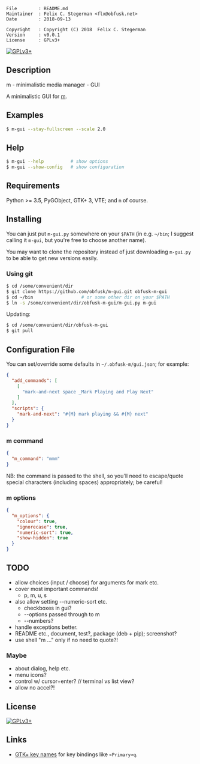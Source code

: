 <!-- {{{1 -->

    File        : README.md
    Maintainer  : Felix C. Stegerman <flx@obfusk.net>
    Date        : 2018-09-13

    Copyright   : Copyright (C) 2018  Felix C. Stegerman
    Version     : v0.0.1
    License     : GPLv3+

<!-- }}}1 -->

<!--

[![PyPI Version](https://img.shields.io/pypi/v/TODO.svg)](https://pypi.python.org/pypi/TODO)
[![Build Status](https://travis-ci.org/obfusk/m-gui.svg?branch=master)](https://travis-ci.org/obfusk/m-gui)

-->

[![GPLv3+](https://img.shields.io/badge/license-GPLv3+-blue.svg)](https://www.gnu.org/licenses/gpl-3.0.html)

## Description

m - minimalistic media manager - GUI

A minimalistic GUI for [m](https://github.com/obfusk/m).

## Examples

```bash
$ m-gui --stay-fullscreen --scale 2.0
```

## Help

```bash
$ m-gui --help          # show options
$ m-gui --show-config   # show configuration
```

## Requirements

Python >= 3.5, PyGObject, GTK+ 3, VTE; and `m` of course.

## Installing

You can just put `m-gui.py` somewhere on your `$PATH` (in e.g.
`~/bin`; I suggest calling it `m-gui`, but you're free to choose
another name).

You may want to clone the repository instead of just downloading
`m-gui.py` to be able to get new versions easily.

### Using git

```bash
$ cd /some/convenient/dir
$ git clone https://github.com/obfusk/m-gui.git obfusk-m-gui
$ cd ~/bin                  # or some other dir on your $PATH
$ ln -s /some/convenient/dir/obfusk-m-gui/m-gui.py m-gui
```

Updating:

```bash
$ cd /some/convenient/dir/obfusk-m-gui
$ git pull
```

## Configuration File

You can set/override some defaults in `~/.obfusk-m/gui.json`; for
example:

```json
{
  "add_commands": [
    [
      "mark-and-next space _Mark Playing and Play Next"
    ]
  ],
  "scripts": {
    "mark-and-next": "#{M} mark playing && #{M} next"
  }
}
```

### m command

```json
{
  "m_command": "mmm"
}
```

NB: the command is passed to the shell, so you'll need to escape/quote
special characters (including spaces) appropriately; be careful!

### m options

```json
{
  "m_options": {
    "colour": true,
    "ignorecase": true,
    "numeric-sort": true,
    "show-hidden": true
  }
}
```

## TODO

* allow choices (input / choose) for arguments for mark etc.
* cover most important commands!
  - p, m, u, s
* also allow setting --numeric-sort etc.
  - checkboxes in gui?
  - --options passed through to m
  - --numbers?
* handle exceptions better.
* README etc., document, test?, package (deb + pip); screenshot?
* use shell "m ..." only if no need to quote?!

### Maybe

* about dialog, help etc.
* menu icons?
* control w/ cursor+enter? // terminal vs list view?
* allow no accel?!

## License

[![GPLv3+](https://www.gnu.org/graphics/gplv3-127x51.png)](https://www.gnu.org/licenses/gpl-3.0.html)

## Links

* [GTK+ key names](https://github.com/GNOME/gtk/blob/master/gdk/keynames.txt)
  for key bindings like `<Primary>q`.

<!-- vim: set tw=70 sw=2 sts=2 et fdm=marker : -->

